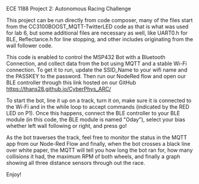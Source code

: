 ECE 1188 Project 2: Autonomous Racing Challenge

This project can be run directly from code composer, many of the files start from the CC3100BOOST_MQTT-TwitterLED code as that is what was used for lab 6, but some additional files are necessary as well, like UART0.h for BLE, Reflectance.h for line stopping, and other includes originating from the wall follower code.

This code is enabled to control the MSP432 Bot with a Bluetooth Connection, and collect data from the bot using MQTT and a stable Wi-Fi connection. To get it to run, update the SSID_Name to your wifi name and the PASSKEY to the password. Then run our NodeRed flow and open our BLE controller through this link hosted on our GitHub https://thans28.github.io/CyberPhys_ARC/

To start the bot, line it up on a track, turn it on, make sure it is connected to the Wi-Fi and in the while loop to accept commands (indicated by the RED LED on P1). Once this happens, connect the BLE controller to your BLE module (in this code, the BLE module is named "Oday"), select your bias whether left wall following or right, and press go!

As the bot traverses the track, feel free to monitor the status in the MQTT app from our Node-Red Flow and finally, when the bot crosses a black line over white paper, the MQTT will tell you how long the bot ran for, how many collisions it had, the maximum RPM of both wheels, and finally a graph showing all three distance sensors through out the race.

Enjoy!
